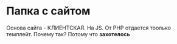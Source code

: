 # Папка с сайтом

Основа сайта - КЛИЕНТСКАЯ. На JS. От PHP отдается тоолько темплейт.
Почему так? Потому что **захотелось**
